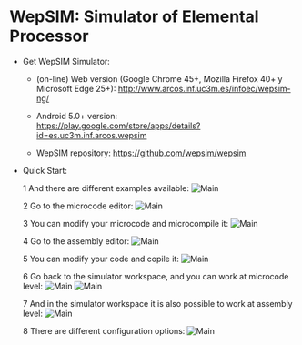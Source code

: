 # WepSIM: Simulator of Elemental Processor 

+ Get WepSIM Simulator:

   * (on-line) Web version (Google Chrome 45+, Mozilla Firefox 40+ y Microsoft Edge 25+):
http://www.arcos.inf.uc3m.es/infoec/wepsim-ng/

   * Android 5.0+ version: <br/> 
https://play.google.com/store/apps/details?id=es.uc3m.inf.arcos.wepsim

   * WepSIM repository: https://github.com/wepsim/wepsim

+ Quick Start:

   1 And there are different examples available:
     ![Main](https://raw.githubusercontent.com/acaldero/wepsim/master/help/simulator/simulator015.jpg)

   2 Go to the microcode editor: 
     ![Main](https://raw.githubusercontent.com/acaldero/wepsim/master/help/simulator/firmware001.jpg)

   3 You can modify your microcode and microcompile it: 
     ![Main](https://raw.githubusercontent.com/acaldero/wepsim/master/help/simulator/firmware002.jpg)

   4 Go to the assembly editor: 
     ![Main](https://raw.githubusercontent.com/acaldero/wepsim/master/help/simulator/assembly002.jpg)

   5 You can modify your code and copile it: 
     ![Main](https://raw.githubusercontent.com/acaldero/wepsim/master/help/simulator/assembly003.jpg)

   6 Go back to the simulator workspace, and you can work at microcode level: 
     ![Main](https://raw.githubusercontent.com/acaldero/wepsim/master/help/simulator/simulator009.jpg)
     ![Main](https://raw.githubusercontent.com/acaldero/wepsim/master/help/simulator/simulator012.jpg)

   7 And in the simulator workspace it is also possible to work at assembly level: 
     ![Main](https://raw.githubusercontent.com/acaldero/wepsim/master/help/simulator/simulator010.jpg)

   8 There are different configuration options:
     ![Main](https://raw.githubusercontent.com/acaldero/wepsim/master/help/simulator/simulator014.jpg)

